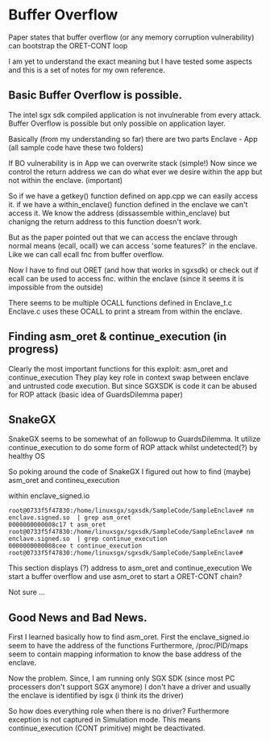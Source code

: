 # Buffer Overflow
Paper states that buffer overflow (or any memory corruption vulnerability) can bootstrap the ORET-CONT loop

I am yet to understand the exact meaning but I have tested some aspects and this is a set of notes for my own reference.


## Basic Buffer Overflow is possible.

The intel sgx sdk compiled application is not invulnerable from every attack. Buffer Overflow is possible but only possible on application layer.

Basically (from my understanding so far) there are two parts Enclave - App (all sample code have these two folders)

If BO vulnerability is in App we can overwrite stack (simple!)
Now since we control the return address we can do what ever we desire within the app but not within the enclave. (important)

So if we have a getkey() function defined on app.cpp we can easily access it.
if we have a within_enclave() function defined in the enclave we can't access it. We know the address (dissassemble within_enclave) but chanigng the return address to this function doesn't work.

But as the paper pointed out that we can access the enclave through normal means (ecall, ocall) we can access 'some features?' in the enclave. Like we can call ecall fnc from buffer overflow. 

Now I have to find out ORET (and how that works in sgxsdk)
or check out if ecall can be used to access fnc. within the enclave (since it seems it is impossible from the outside)

There seems to be multiple OCALL functions defined in Enclave_t.c 
Enclave.c uses these OCALL to print a stream from within the enclave. 



## Finding asm_oret & continue_execution (in progress)

Clearly the most important functions for this exploit: asm_oret and continue_execution
They play key role in context swap between enclave and untrusted code execution. But since SGXSDK is code it can be abused for ROP attack (basic idea of GuardsDilemma paper)



## SnakeGX

SnakeGX seems to be somewhat of an followup to GuardsDilemma. 
It utilize continue_execution to do some form of ROP attack whilst undetected(?) by healthy OS

So poking around the code of SnakeGX I figured out how to find (maybe) asm_oret and contineu_execution

within enclave_signed.io

```
root@0733f5f47830:/home/linuxsgx/sgxsdk/SampleCode/SampleEnclave# nm enclave.signed.so  | grep asm_oret
0000000000008c17 t asm_oret
root@0733f5f47830:/home/linuxsgx/sgxsdk/SampleCode/SampleEnclave# nm enclave.signed.so  | grep continue_execution
0000000000008cee t continue_execution
root@0733f5f47830:/home/linuxsgx/sgxsdk/SampleCode/SampleEnclave# 

```

This section displays (?) address to asm_oret and continue_execution
We start a buffer overflow and use asm_oret to start a ORET-CONT chain?

Not sure ...

## Good News and Bad News.

First I learned basically how to find asm_oret.
First the enclave_signed.io seem to have the address of the functions 
Furthermore, /proc/PID/maps seem to contain mapping information to know the base address of the enclave.

Now the problem.
Since, I am running only SGX SDK (since most PC processers don't support SGX anymore)
I don't have a driver and usually the enclave is identified by isgx (i think its the driver)

So how does everything role when there is no driver?
Furthermore exception is not captured in Simulation mode. This means continue_execution (CONT primitive) might be deactivated.